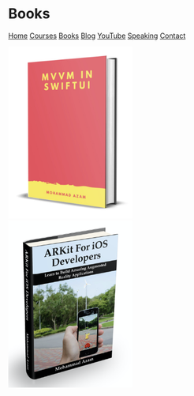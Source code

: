 # Books

[Home](https://azamsharp.github.io)
[Courses](https://www.udemy.com/user/mohammad-azam-2/)
[Books](/books)
[Blog](https://medium.com/@azamsharp)
[YouTube](https://www.youtube.com/channel/UCKvDySsrOVgUgRLhWHeyHJA?view_as=subscriber)
[Speaking](/speaking)
[Contact](/contact)

<a href="https://gum.co/VPSV">
<img src="images/mvvmswiftui.png" width="50%" height="50%">
</a>

<a href="https://gum.co/QOIq">
<img src="images/arkitforios.png" width="50%" height="50%">
</a>
